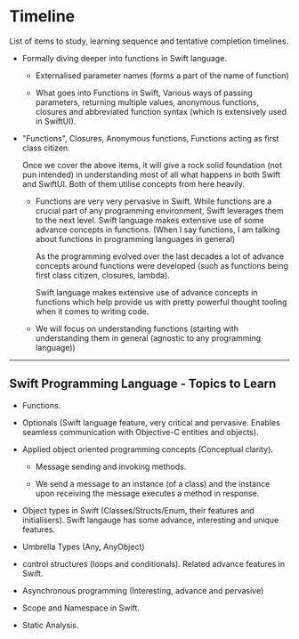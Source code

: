 # Timeline

List of items to study, learning sequence and tentative completion timelines.

-   Formally diving deeper into functions in Swift language.

    -   Externalised parameter names (forms a part of the name of function)

    -   What goes into Functions in Swift, Various ways of passing parameters, returning multiple values, anonymous functions, closures and abbreviated function syntax (which is extensively used in SwiftUI).

-   "Functions", Closures, Anonymous functions, Functions acting as first class citizen.

    Once we cover the above items, it will give a rock solid foundation (not pun intended) in understanding most of all what happens in both Swift and SwiftUI. Both of them utilise concepts from here heavily.

    -   Functions are very very pervasive in Swift. While functions are a crucial part of any programming environment, Swift leverages them to the next level. Swift language makes extensive use of some advance concepts in functions. (When I say functions, I am talking about functions in programming languages in general)

        As the programming evolved over the last decades a lot of advance concepts around functions were developed (such as functions being first class citizen, closures, lambda).

        Swift language makes extensive use of advance concepts in functions which help provide us with pretty powerful thought tooling when it comes to writing code.

    -   We will focus on understanding functions (starting with understanding them in general (agnostic to any programming language))

---

## Swift Programming Language - Topics to Learn

-   Functions.

-   Optionals (Swift language feature, very critical and pervasive. Enables seamless communication with Objective-C entities and objects).

-   Applied object oriented programming concepts (Conceptual clarity).

    -   Message sending and invoking methods.

    -   We send a message to an instance (of a class) and the instance upon receiving the message executes a method in response.

-   Object types in Swift (Classes/Structs/Enum, their features and initialisers). Swift langauge has some advance, interesting and unique features.

-   Umbrella Types (Any, AnyObject)

-   control structures (loops and conditionals). Related advance features in Swift.

-   Asynchronous programming (Interesting, advance and pervasive)

-   Scope and Namespace in Swift.

-   Static Analysis.
